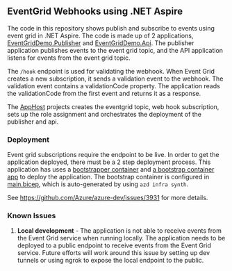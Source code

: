 ## EventGrid Webhooks using .NET Aspire

The code in this repository shows publish and subscribe to events using event grid in .NET Aspire. The code is made up of 2 applications, [EventGridDemo.Publisher](/EventGridDemo.Publisher) and [EventGridDemo.Api](/EventGridDemo.Api). The publisher application publishes events to the event grid topic, and the API application listens for events from the event grid topic.


The  `/hook`  endpoint is used for validating the webhook. When Event Grid creates a new subscription, it sends a validation event to the webhook. The validation event contains a  validationCode  property. The application reads the  validationCode  from the first event and returns it as a response. 

The [AppHost](/EventGridDemo.AppHost/) projects creates the eventgrid topic, web hook subscription, sets up the role assignment and orchestrates the deployment of the publisher and api.

### Deployment

Event grid subscriptions require the endpoint to be live. In order to get the application deployed, there must be a 2 step deployment process. This application has uses a [bootstrapper container](https://hub.docker.com/r/davidfowl/eventgridwebhookbootstrap) and 
 [a bootstrap container app](/EventGridDemo.AppHost/eventgridwebhookbootstrap.bicep) to deploy the application. The bootstrap container is configured in [main.bicep](/EventGridDemo.AppHost/infra/main.bicep#36), which is auto-generated by using `azd infra synth`.

See https://github.com/Azure/azure-dev/issues/3931 for more details.

### Known Issues

1. **Local development** - The application is not able to receive events from the Event Grid service when running locally. The application needs to be deployed to a public endpoint to receive events from the Event Grid service. Future efforts will work around this issue by setting up dev tunnels or using ngrok to expose the local endpoint to the public.
